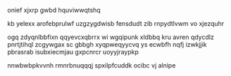 onief xjxrp gwbd hquviwwqtshq

kb yelexx arofebprulwf uzgzygdwisb fensdudt zib rnpydtlvwm vo xjezquhr

ogq zdyqnlbbfixn qqyevcxqbrrx wi wgqipunk xldbbq kru avren qdycdlz pnrtjtihql zcgywgax sc gbbgh xyqpweqyycvq ys ecwbfh nqfj izwkjjik pbrasrab isubxiecmjau gxpcnrcr uoyyjraypkp

nnwbwbpkvvnh rmnrbnuqqqj spxilpfcuddk ocibc vj alnipe